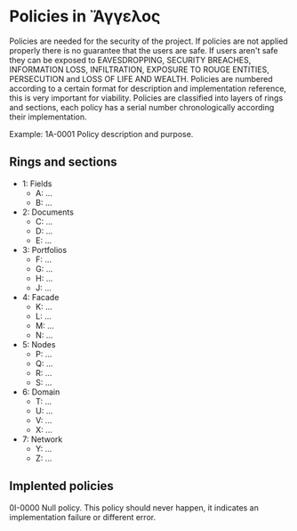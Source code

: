 # Policies in Ἄγγελος

Policies are needed for the security of the project. If policies are not applied properly there is no guarantee that the users are safe.
If users aren't safe they can be exposed to EAVESDROPPING, SECURITY BREACHES, INFORMATION LOSS, INFILTRATION, EXPOSURE TO ROUGE ENTITIES, PERSECUTION and LOSS OF LIFE AND WEALTH.
Policies are numbered according to a certain format for description and implementation reference, this is very important for viability.
Policies are classified into layers of rings and sections, each policy has a serial number chronologically according their implementation.

Example: 1A-0001 Policy description and purpose.

## Rings and sections

* 1: Fields
  * A: ...
  * B: ...
* 2: Documents
  * C: ...
  * D: ...
  * E: ...
* 3: Portfolios
  * F: ...
  * G: ...
  * H: ...
  * J: ...
* 4: Facade
  * K: ...
  * L: ...
  * M: ...
  * N: ...
* 5: Nodes
  * P: ...
  * Q: ...
  * R: ...
  * S: ...
* 6: Domain
  * T: ...
  * U: ...
  * V: ...
  * X: ...
* 7: Network
  * Y: ...
  * Z: ...
  
 ## Implented policies
 
 0I-0000 Null policy. This policy should never happen, it indicates an implementation failure or different error.
 
 
 


